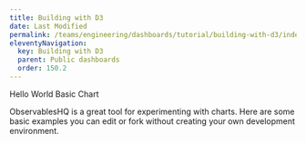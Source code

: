 ```yaml
---
title: Building with D3
date: Last Modified 
permalink: /teams/engineering/dashboards/tutorial/building-with-d3/index.html
eleventyNavigation:
  key: Building with D3
  parent: Public dashboards
  order: 150.2
---
```


Hello World
Basic Chart

ObservablesHQ is a great tool for experimenting with charts. Here are some basic examples you can edit or fork without creating your own development environment.
